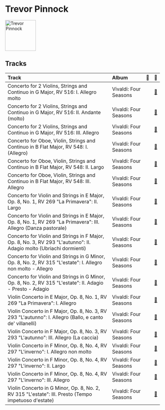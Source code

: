 
# Trevor Pinnock


<img src="https://i.scdn.co/image/ab6772690000c46c7cafb5e9c143b1ed439824f6" alt="Trevor Pinnock" width="100" />

## Tracks

| Track                                                                                                               | Album                 | 💚   | 🔗                                                          |
|:--------------------------------------------------------------------------------------------------------------------|:----------------------|:----|:-----------------------------------------------------------|
| Concerto for 2 Violins, Strings and Continuo in G Major, RV 516: I. Allegro molto                                   | Vivaldi: Four Seasons |     | [🔗](https://open.spotify.com/track/6y3VNh7JmGHIlk2zDXX6Wr) |
| Concerto for 2 Violins, Strings and Continuo in G Major, RV 516: II. Andante (molto)                                | Vivaldi: Four Seasons |     | [🔗](https://open.spotify.com/track/4QlEleNkTjc5gQ91bp36zu) |
| Concerto for 2 Violins, Strings and Continuo in G Major, RV 516: III. Allegro                                       | Vivaldi: Four Seasons |     | [🔗](https://open.spotify.com/track/2R1otrP1Kuu2LY3ho9127T) |
| Concerto for Oboe, Violin, Strings and Continuo in B Flat Major, RV 548: I. (Allegro)                               | Vivaldi: Four Seasons |     | [🔗](https://open.spotify.com/track/1Vie0eEAyPHCrEK5AkkXqD) |
| Concerto for Oboe, Violin, Strings and Continuo in B Flat Major, RV 548: II. Largo                                  | Vivaldi: Four Seasons |     | [🔗](https://open.spotify.com/track/3B3QTyekgd312pKThlsJFz) |
| Concerto for Oboe, Violin, Strings and Continuo in B Flat Major, RV 548: III. Allegro                               | Vivaldi: Four Seasons |     | [🔗](https://open.spotify.com/track/3gnVf7jAZjmV9QhkhLQcOO) |
| Concerto for Violin and Strings in E Major, Op. 8, No. 1, RV 269 "La Primavera": II. Largo                          | Vivaldi: Four Seasons |     | [🔗](https://open.spotify.com/track/2zqo3j2nf3JyLydxdFkps5) |
| Concerto for Violin and Strings in E Major, Op. 8, No. 1, RV 269 "La Primavera": III. Allegro (Danza pastorale)     | Vivaldi: Four Seasons |     | [🔗](https://open.spotify.com/track/25WOKott6eYT4t9WesF3F7) |
| Concerto for Violin and Strings in F Major, Op. 8, No. 3, RV 293 "L'autunno": II. Adagio molto (Ubriachi dormienti) | Vivaldi: Four Seasons |     | [🔗](https://open.spotify.com/track/00rr9bcpswlDp38RmgNWws) |
| Concerto for Violin and Strings in G Minor, Op. 8, No. 2, RV 315 "L'estate": I. Allegro non molto - Allegro         | Vivaldi: Four Seasons |     | [🔗](https://open.spotify.com/track/2l4thc8hzFRHlFPZgvAXeF) |
| Concerto for Violin and Strings in G Minor, Op. 8, No. 2, RV 315 "L'estate": II. Adagio - Presto - Adagio           | Vivaldi: Four Seasons |     | [🔗](https://open.spotify.com/track/2tpUWGibf9sV6OZy6XNvBf) |
| Violin Concerto in E Major, Op. 8, No. 1, RV 269 "La Primavera": I. Allegro                                         | Vivaldi: Four Seasons |     | [🔗](https://open.spotify.com/track/2xApS0qLehnWIBuHPP2gBp) |
| Violin Concerto in F Major, Op. 8, No. 3, RV 293 "L'autunno": I. Allegro (Ballo, e canto de' villanelli)            | Vivaldi: Four Seasons |     | [🔗](https://open.spotify.com/track/5or01FkVmY6aAg0YEIySg8) |
| Violin Concerto in F Major, Op. 8, No. 3, RV 293 "L'autunno": III. Allegro (La caccia)                              | Vivaldi: Four Seasons |     | [🔗](https://open.spotify.com/track/6KqX73AWh9AFbPQsNvrAnL) |
| Violin Concerto in F Minor, Op. 8, No. 4, RV 297 "L'inverno": I. Allegro non molto                                  | Vivaldi: Four Seasons |     | [🔗](https://open.spotify.com/track/1jkMzOnb3APNXYKJ1Uzijb) |
| Violin Concerto in F Minor, Op. 8, No. 4, RV 297 "L'inverno": II. Largo                                             | Vivaldi: Four Seasons |     | [🔗](https://open.spotify.com/track/0UjUHRGw8V3nNRZT0wO4DE) |
| Violin Concerto in F Minor, Op. 8, No. 4, RV 297 "L'inverno": III. Allegro                                          | Vivaldi: Four Seasons |     | [🔗](https://open.spotify.com/track/1s6z69thm3lJw9DHmTGmjc) |
| Violin Concerto in G Minor, Op. 8, No. 2, RV 315 "L'estate": III. Presto (Tempo impetuoso d'estate)                 | Vivaldi: Four Seasons |     | [🔗](https://open.spotify.com/track/29rpwYq7c3YzWfAzsEenUu) |